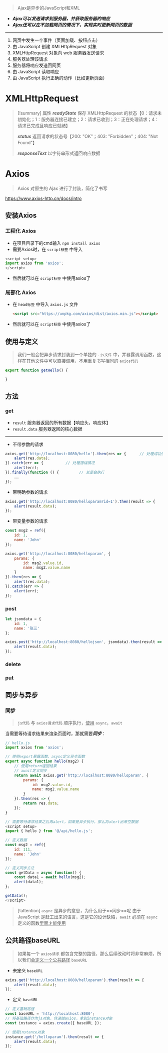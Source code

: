 > Ajax是异步的JavaScript和XML
- ***Ajax可以发送请求到服务器，并获取服务器的响应***
- ***Ajax还可以在不加载网页的情况下，实现实时更新网页的数据***

---

1. 网页中发生一个事件（页面加载、按钮点击）
2. 由 JavaScript 创建 XMLHttpRequest 对象
3. XMLHttpRequest 对象向 web 服务器发送请求
4. 服务器处理该请求
5. 服务器将响应发送回网页
6. 由 JavaScript 读取响应
7. 由 JavaScript 执行正确的动作（比如更新页面）

# XMLHttpRequest
>[!summary] 属性
>***readyState***  保存 XMLHttpRequest 的状态【0：请求未初始化；1：服务器连接已建立；2：请求已收到；3：正在处理请求；4：请求已完成且响应已就绪】
>
>***status***  返回请求的状态号【200: "OK"；403: "Forbidden"；404: "Not Found"】
>
>***responseText***	以字符串形式返回响应数据
# Axios
> Axios 对原生的 Ajax 进行了封装，简化了书写

https://www.axios-http.cn/docs/intro
## 安装Axios
### 工程化 Axios
- 在项目目录下的cmd输入 `npm install axios`
- 需要Axios时，在 `script标签` 中导入
```js
<script setup>
import axios from 'axios';
</script>
```

- 然后就可以在 `script标签` 中使用axios了
### 局部化 Axios
- 在 `head标签` 中导入 `axios.js` 文件
	```html
	<script src="https://unpkg.com/axios/dist/axios.min.js"></script>
	```

- 然后就可以在 `script标签` 中使用axios了

## 使用与定义
>我们一般会把异步请求封装到一个单独的 `.js文件` 中，并暴露调用函数，这样在其他文件中可以直接调用，不用重复书写相同的 `axios代码`

```js
export function getHello() {

}
```

## 方法
### get
- `result` 服务器返回的所有数据【响应头，响应体】
- `result.data` 服务器返回的核心数据

---
- 不带参数的请求
```js
axios.get('http://localhost:8080/hello').then(res => {      // 处理成功情况
	alert(res.data);
}).catch(err => {          // 处理错误情况
	alert(err);
}).finally(function () {         // 总是会执行
	……
});
```
- 带明确参数的请求
```js
axios.get('http://localhost:8080/helloparam?id=1').then(result => {
	alert(result.data);
});
```
- 带变量参数的请求
```js
const msg2 = ref({
    id: 1,
    name: 'John'
});

axios.get('http://localhost:8080/helloparam', {
    params: {
        id: msg2.value.id,
        name: msg2.value.name
    }
}).then(res => {
    alert(res.data);
}).catch(err => {
    alert(err);
});
```

### post
```js
let jsondata = {
	id: 1,
	name: '张三'
};

axios.post('http://localhost:8080/hellojson', jsondata).then(result => {
	alert(result.data);
});
```
### delete
### put
## 同步与异步
### 同步
>`js代码` 与 `axios请求代码` 顺序执行，<u>使用</u> `async`，`await`

当需要等待请求结果来渲染页面时，那就需要***同步***：
```js
// hello.js
import axios from 'axios';

// 使用export暴露函数，async定义异步函数
export async function hello(msg2) {   
	// 使用return返回结果
	// await定义同步
    return await axios.get('http://localhost:8080/helloparam', {  
        params: {
            id: msg2.value.id,
            name: msg2.value.name
        }
    }).then(res => {
        return res.data;
    });
}
```

```js
// 需要等待请求结果之后再alert，如果是异步执行，那么将alert出来空数据
<script setup>
import { hello } from '@/api/hello.js';

// 定义数据
const msg2 = ref({
    id: 111,
    name: 'John'
});

// 定义同步方法
const getData = async function() {
    const data1 = await hello(msg2);
    alert(data1);
};

getData();
</script>
```

>[!attention] `async` 是异步的意思，为什么用于==同步==呢
>由于 JavaScript 是赶工出来的语言，这是它的设计缺陷，`await` 必须在 `async` 定义的函数<u>里面才能使用</u>

## 公共路径baseURL
>如果每一个 `axios请求` 都包含完整的路径，那么后续改动时将非常麻烦，所以我们<u>会定义一个公共路径</u> `baseURL`

- ~~未定义~~ `baseURL`
```js
axios.get('http://localhost:8080/helloparam').then(result => {
	alert(result.data);
});
```

- 定义 `baseURL`
```js
// 定义基础路径
const baseURL = 'http://localhost:8080';
// 将基础路径作为js对象，传递给axios，拿到instance对象
const instance = axios.create({ baseURL });

// 使用instance对象
instance.get('/helloparam').then(result => {
	alert(result.data);
});
```



































